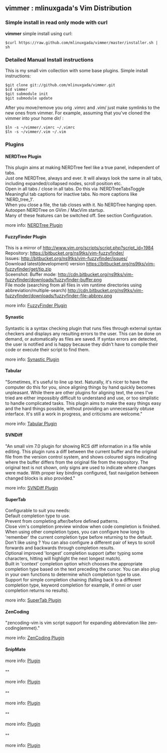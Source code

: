 <h2>vimmer : mlinuxgada's Vim Distribution</h2>

<h3>Simple install in read only mode with curl</h3>

<p><b>vimmer</b> simple install using curl: </p>

	$curl https://raw.github.com/mlinuxgada/vimmer/master/installer.sh | sh

<h3>Detailed Manual Install instructions</h3>

<p>This is my small vim collection with some base plugins. Simple install instructions:</p>

	$git clone git://github.com/mlinuxgada/vimmer.git 
	$cd vimmer 
	$git submodule init 
	$git submodule update 

<p>After you move/remove you orig .vimrc and .vim/ just make symlinks to the new ones from vimmer. For example, assuming that you've cloned the vimmer into your home dir/ : </p>

	$ln -s ~/vimmer/.vimrc ~/.vimrc 
	$ln -s ~/vimmer/.vim ~/.vim 


<h3>Plugins</h3>

<h4>NERDTree Plugin</h4>

<p>
	This plugin aims at making NERDTree feel like a true panel, independent of tabs.
	<br />
	Just one NERDTree, always and ever. It will always look the same in all tabs, including expanded/collapsed nodes, scroll position etc.
	<br />
	Open in all tabs / close in all tabs. Do this via :NERDTreeTabsToggle
	<br />
	Meaningful tab captions for inactive tabs. No more captions like 'NERD_tree_1'.
	<br />
	When you close a file, the tab closes with it. No NERDTree hanging open.
	<br />
	Autoopen NERDTree on GVim / MacVim startup.
	<br />
	Many of these features can be switched off. See section Configuration.
</p>

<p>more info: <a href="https://github.com/jistr/vim-nerdtree-tabs">NERDTree Plugin</a></p>

<h4>FuzzyFinder Plugin</h4>

<p>
This is a mirror of 
	<a href="http://www.vim.org/scripts/script.php?script_id=1984">
		http://www.vim.org/scripts/script.php?script_id=1984
	</a>
<br />
Repository: 
	<a href="https://bitbucket.org/ns9tks/vim-fuzzyfinder/">
		https://bitbucket.org/ns9tks/vim-fuzzyfinder/
  	</a>
<br />
Issues: 
	<a href="https://bitbucket.org/ns9tks/vim-fuzzyfinder/">
  		http://bitbucket.org/ns9tks/vim-fuzzyfinder/issues/
  	</a>
<br />
Download latest(development) version
	<a href="https://bitbucket.org/ns9tks/vim-fuzzyfinder/get/tip.zip">
  		https://bitbucket.org/ns9tks/vim-fuzzyfinder/get/tip.zip
  	</a>
<br />
Sceenshot:
  Buffer mode:
	<a href="http://cdn.bitbucket.org/ns9tks/vim-fuzzyfinder/downloads/fuzzyfinder-buffer.png">
    	http://cdn.bitbucket.org/ns9tks/vim-fuzzyfinder/downloads/fuzzyfinder-buffer.png
	</a>
<br />
  File mode (searching from all files in vim runtime directories using abbreviation/multiple-search)
	<a href="http://cdn.bitbucket.org/ns9tks/vim-fuzzyfinder/downloads/fuzzyfinder-file-abbrev.png">
    	http://cdn.bitbucket.org/ns9tks/vim-fuzzyfinder/downloads/fuzzyfinder-file-abbrev.png
	</a>
</p>

<p>more info: <a href="https://github.com/vim-scripts/FuzzyFinder">FuzzyFinder Plugin</a></p>

<h4>Synastic</h4>

<p>
	Syntastic is a syntax checking plugin that runs files through external syntax 
	checkers and displays any resulting errors to the user. This can be done on 
	demand, or automatically as files are saved. If syntax errors are detected, 
	the user is notified and is happy because they didn't have to compile their 
	code or execute their script to find them.
</p>

<p>more info: <a href="https://github.com/scrooloose/syntastic">Synastic Plugin</a></p>


<h4>Tabular</h4>

<p>
	"Sometimes, it's useful to line up text. Naturally, it's nicer to have the computer 
	do this for you, since aligning things by hand quickly becomes unpleasant. While 
	there are other plugins for aligning text, the ones I've tried are either impossibly 
	difficult to understand and use, or too simplistic to handle complicated tasks. 
	This plugin aims to make the easy things easy and the hard things possible, without 
	providing an unnecessarily obtuse interface. It's still a work in progress, and 
	criticisms are welcome."
</p>

<p>more info: <a href="https://github.com/godlygeek/tabular">Tabular Plugin</a></p>


<h4>SVNDiff</h4>

<p>
	"An small vim 7.0 plugin for showing RCS diff information in a file while
	editing. This plugin runs a diff between the current buffer and the original
	file from the version control system, and shows coloured signs indicating
	where the buffer differs from the original file from the repository. The
	original text is not shown, only signs are used to indicate where changes were
	made. With proper key bindings configured, fast navigation between changed
	blocks is also provided."
</p>

<p>more info: <a href="https://github.com/vim-scripts/svndiff">SVNDiff Plugin</a></p>


<h4>SuperTab</h4>

<p>
	Configurable to suit you needs:
	<br />
	Default completion type to use.
	<br />
	Prevent <Tab> from completing after/before defined patterns.
	<br />
	Close vim's completion preview window when code completion is finished.
	<br />
	When using other completion types, you can configure how long to 'remember' the current completion type before returning to the default.
	<br />
	Don't like using <Tab>? You can also configure a different pair of keys to scroll forwards and backwards through completion results.
	<br />
	Optional improved 'longest' completion support (after typing some characters, hitting <Tab> will highlight the next longest match).
	<br />
	Built in 'context' completion option which chooses the appropriate completion type based on the text preceding the cursor.
	You can also plug in your own functions to determine which completion type to use.
	<br />
	Support for simple completion chaining (falling back to a different completion type, keyword completion for example, if omni or user completion returns no results).
</p>

<p>more info: <a href="https://github.com/ervandew/supertab">SuperTab Plugin</a></p>

<h4>ZenCoding</h4>

<p>
	"zencoding-vim is vim script support for expanding abbreviation like zen-coding(emmet)."
</p>

<p>more info: <a href="https://github.com/mattn/zencoding-vim">ZenCoding Plugin</a></p>

<h4>SnipMate</h4>

<p>more info: <a href=""> Plugin</a></p>

<h4></h4>

<p>
	""
</p>

<p>more info: <a href=""> Plugin</a></p>

<h4></h4>

<p>
	""
</p>

<p>more info: <a href=""> Plugin</a></p>

<h4></h4>

<p>
	""
</p>

<p>more info: <a href=""> Plugin</a></p>

<h4></h4>

<p>
	""
</p>

<p>more info: <a href=""> Plugin</a></p>
